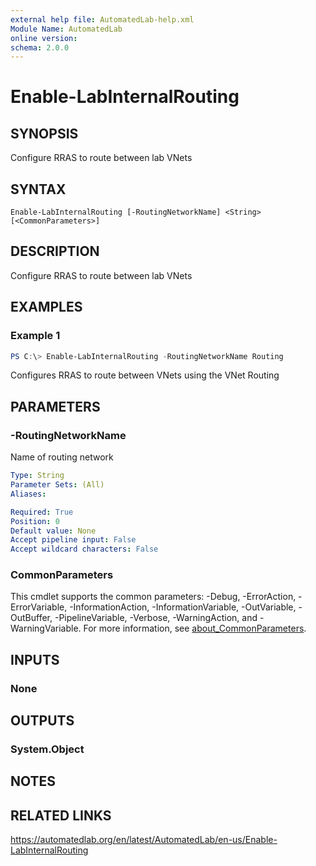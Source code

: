 ```yaml
---
external help file: AutomatedLab-help.xml
Module Name: AutomatedLab
online version:
schema: 2.0.0
---
```


# Enable-LabInternalRouting

## SYNOPSIS
Configure RRAS to route between lab VNets

## SYNTAX

```
Enable-LabInternalRouting [-RoutingNetworkName] <String> [<CommonParameters>]
```

## DESCRIPTION
Configure RRAS to route between lab VNets

## EXAMPLES

### Example 1
```powershell
PS C:\> Enable-LabInternalRouting -RoutingNetworkName Routing
```

Configures RRAS to route between VNets using the VNet Routing

## PARAMETERS

### -RoutingNetworkName
Name of routing network

```yaml
Type: String
Parameter Sets: (All)
Aliases:

Required: True
Position: 0
Default value: None
Accept pipeline input: False
Accept wildcard characters: False
```

### CommonParameters
This cmdlet supports the common parameters: -Debug, -ErrorAction, -ErrorVariable, -InformationAction, -InformationVariable, -OutVariable, -OutBuffer, -PipelineVariable, -Verbose, -WarningAction, and -WarningVariable. For more information, see [about_CommonParameters](http://go.microsoft.com/fwlink/?LinkID=113216).

## INPUTS

### None
## OUTPUTS

### System.Object
## NOTES

## RELATED LINKS
https://automatedlab.org/en/latest/AutomatedLab/en-us/Enable-LabInternalRouting
